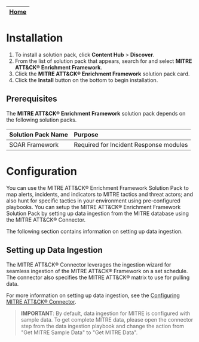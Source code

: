| [Home](../README.md) |
|----------------------------------------------------------------------------------------------------------------------------|

# Installation 
1. To install a solution pack, click **Content Hub** > **Discover**.    
2. From the list of solution pack that appears, search for and select **MITRE ATT&CK&reg; Enrichment Framework**. 
3. Click the **MITRE ATT&CK&reg; Enrichment Framework** solution pack card.    
4. Click the **Install** button on the bottom to begin installation. 

## Prerequisites 
The **MITRE ATT&CK&reg; Enrichment Framework** solution pack depends on the following solution packs.

| Solution Pack Name | Purpose                                |
|:-------------------|:---------------------------------------|
| SOAR Framework     | Required for Incident Response modules |
 
# Configuration

You can use the MITRE ATT&CK&reg; Enrichment Framework Solution Pack to map alerts, incidents, and indicators to MITRE tactics and threat actors; and also hunt for specific tactics in your environment using pre-configured playbooks. You can setup the MITRE ATT&CK&reg; Enrichment Framework Solution Pack by setting up data ingestion from the MITRE database using the MITRE ATT&CK&reg; Connector.

The following section contains information on setting up data ingestion.

## Setting up Data Ingestion

The MITRE ATT&CK&reg; Connector leverages the ingestion wizard for seamless ingestion of the MITRE ATT&CK&reg; Framework on a set schedule. The connector also specifies the MITRE ATT&CK&reg; matrix to use for pulling data.

For more information on setting up data ingestion, see the [Configuring MITRE ATT&CK&reg; Connector](https://docs.fortinet.com/document/fortisoar/2.0.1/mitre-att-ck/197/mitre-att-amp-ck-v2-0-1).

>**IMPORTANT**: By default, data ingestion for MITRE is configured with sample data. To get complete MITRE data, please open the connector step from the data ingestion playbook and change the action from "Get MITRE Sample Data" to "Get MITRE Data".
